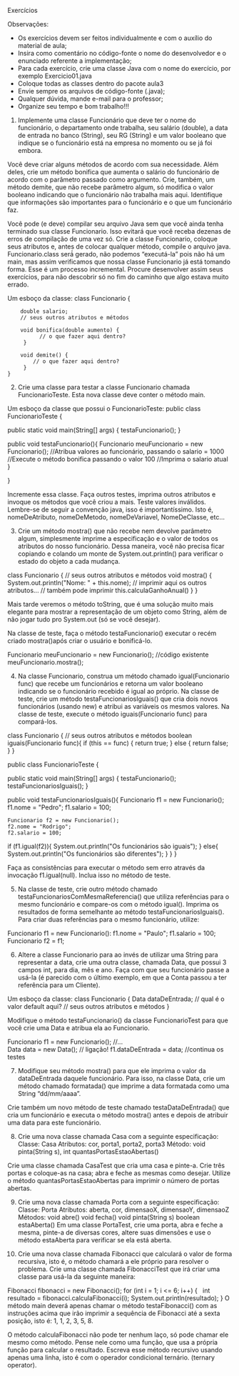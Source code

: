 Exercícios

Observações:
- Os exercícios devem ser feitos individualmente e com o auxílio do material de aula;
- Insira como comentário no código-fonte o nome do desenvolvedor e o enunciado referente a implementação;
- Para cada exercício, crie uma classe Java com o nome do exercício, por exemplo Exercicio01.java
- Coloque todas as classes dentro do pacote aula3
- Envie sempre os arquivos de código-fonte (.java);
- Qualquer dúvida, mande e-mail para o professor;
- Organize seu tempo e bom trabalho!!!



1.	Implemente uma classe Funcionário que deve ter o nome do funcionário, o departamento onde trabalha, seu salário (double), a data de entrada no banco (String), seu RG (String) e um valor booleano que indique se o funcionário está na empresa no momento ou se já foi embora.

Você deve criar alguns métodos de acordo com sua necessidade. Além deles, crie um método bonifica que aumenta o salário do funcionário de acordo com o parâmetro passado como argumento. Crie, também, um método demite, que não recebe parâmetro algum, só modifica o valor booleano indicando que o funcionário não trabalha mais aqui. Identifique que informações são importantes para o funcionário e o que um funcionário faz. 

Você pode (e deve) compilar seu arquivo Java sem que você ainda tenha terminado sua classe Funcionario. Isso evitará que você receba dezenas de erros de compilação de uma vez só. Crie a classe Funcionario, coloque seus atributos e, antes de colocar qualquer método, compile o arquivo java. Funcionario.class será́ gerado, não podemos “executá-la” pois não há um main, mas assim verificamos que nossa classe Funcionario já está tomando forma. Esse é um processo incremental. Procure desenvolver assim seus exercícios, para não descobrir só no fim do caminho que algo estava muito errado. 

Um esboço da classe: 
	class Funcionario { 

	    double salario; 
	    // seus outros atributos e métodos 

	    void bonifica(double aumento) {         
	          // o que fazer aqui dentro? 
         } 

	    void demite() { 
	        // o que fazer aqui dentro? 
         }
    } 

 

2.	Crie uma classe para testar a classe Funcionario chamada FuncionarioTeste. Esta nova classe deve conter o método main. 

Um esboço da classe que possui o FuncionarioTeste: 
public class FuncionarioTeste {
  
  public static void main(String[] args) {
       testaFuncionario();
  }

  public void testaFuncionario(){
    Funcionario meuFuncionario = new Funcionario();
    //Atribua valores ao funcionário, passando o salario = 1000
    //Execute o método bonifica passando o valor 100
    //Imprima o salario atual
  }

}

Incremente essa classe. Faça outros testes, imprima outros atributos e invoque os métodos que você criou a mais. Teste valores inválidos. Lembre-se de seguir a convenção java, isso é importantíssimo. Isto é, nomeDeAtributo, nomeDeMetodo, nomeDeVariavel, NomeDeClasse, etc... 

3.	Crie um método mostra() que não recebe nem devolve parâmetro algum, simplesmente imprime a especificação e o valor de todos os atributos do nosso funcionário. Dessa maneira, você não precisa ficar copiando e colando um monte de System.out.println() para verificar o estado do objeto a cada mudança.

class Funcionario {
       // seus outros atributos e métodos
       void mostra() {
           System.out.println("Nome: " + this.nome);
           // imprimir aqui os outros atributos...
           // também pode imprimir this.calculaGanhoAnual()
      }
}

Mais tarde veremos o método toString, que é uma solução muito mais elegante para mostrar a representação de um objeto como String, além de não jogar tudo pro System.out (só se você desejar). 

Na classe de teste, faça o método testaFuncionario() executar o recém criado mostra()após criar o usuário e bonificá-lo.

Funcionario meuFuncionario = new Funcionario();
   //código existente
meuFuncionario.mostra();

4.	Na classe Funcionario, construa um método chamado igual(Funcionario func) que recebe um funcionários e retorna um valor booleano indicando se o funcionário recebido é igual ao próprio. Na classe de teste, crie um método testaFuncionariosIguais() que cria dois novos funcionários (usando new) e atribui as variáveis os mesmos valores. Na classe de teste, execute o método iguais(Funcionario func) para compará-los. 

class Funcionario { 
  // seus outros atributos e métodos 
  boolean iguais(Funcionario func){
    if (this == func) {
        return true;
    } else {
        return false; 
    }
      }

public class FuncionarioTeste {
  
  public static void main(String[] args) {
       testaFuncionario();
             testaFuncionariosIguais();
  }

  public void testaFuncionariosIguais(){
    Funcionario f1 = new Funcionario();
    f1.nome = "Pedro";
    f1.salario = 100; 

    Funcionario f2 = new Funcionario();
    f2.nome = "Rodrigo";
    f2.salario = 100; 

   if (f1.igual(f2)){
       System.out.println("Os funcionários são iguais");
   } else{
       System.out.println("Os funcionários são diferentes");
   }
  }
}

Faça as consistências para executar o método sem erro através da invocação f1.igual(null). Inclua isso no método de teste.


5.	Na classe de teste, crie outro método chamado testaFuncionariosComMesmaReferencia() que utiliza referências para o mesmo funcionário e compare-os com o método igual(). Imprima os resultados de forma semelhante ao método testaFuncionariosIguais(). Para criar duas referências para o mesmo funcionário, utilize: 

Funcionario f1 = new Funcionario():
f1.nome = "Paulo";
f1.salario = 100; 
Funcionario f2 = f1; 



6.	Altere a classe Funcionario para ao invés de utilizar uma String para representar a data, crie uma outra classe, chamada Data, que possui 3 campos int, para dia, mês e ano. Faça com que seu funcionário passe a usá-la (é parecido com o último exemplo, em que a Conta passou a ter referência para um Cliente). 

Um esboço da classe: 
class Funcionario { 
    Data dataDeEntrada; // qual é o valor default aqui? 
    // seus outros atributos e métodos 
} 


Modifique o método testaFuncionario() da classe FuncionarioTest para que você crie uma Data e atribua ela ao Funcionario. 

Funcionario f1 = new Funcionario();
//...    
Data data = new Data(); // ligação!
f1.dataDeEntrada = data; 
//continua os testes




7.	Modifique seu método mostra() para que ele imprima o valor da dataDeEntrada daquele funcionário. Para isso, na classe Data, crie um método chamado formatada() que imprime a data formatada como uma String “dd/mm/aaaa”.

Crie também um novo método de teste chamado testaDataDeEntrada() que cria um funcionário e executa o método mostra() antes e depois de atribuir uma data para este funcionário.

8.	Crie uma nova classe chamada Casa com a seguinte especificação:
Classe: Casa
Atributos: cor, porta1, porta2, porta3
Método: void pinta(String s),
             int quantasPortasEstaoAbertas()

Crie uma classe chamada CasaTest que cria uma casa e pinte-a. Crie três portas e coloque-as na casa; abra e feche as mesmas como desejar. Utilize o método quantasPortasEstaoAbertas para imprimir o número de portas abertas.

9.	Crie uma nova classe chamada Porta com a seguinte especificação:
Classe: Porta
Atributos: aberta, cor, dimensaoX, dimensaoY, dimensaoZ
Métodos: void abre()
              void fecha()
              void pinta(String s)
              boolean estaAberta()
Em uma classe PortaTest, crie uma porta, abra e feche a mesma, pinte-a de diversas cores, altere suas dimensões e use o método estaAberta para verificar se ela está aberta.

10.	Crie uma nova classe chamada Fibonacci que calculará o valor de forma recursiva, isto é, o método chamará a ele próprio para resolver o problema. Crie uma classe chamada FibonacciTest que irá criar uma classe para usá-la da seguinte maneira:

Fibonacci fibonacci = new Fibonacci();
for (int i = 1; i <= 6; i++) {
     int resultado = fibonacci.calculaFibonacci(i);
    System.out.println(resultado);
}
O método main deverá apenas chamar o método testaFibonacci() com as instruções acima que irão imprimir a sequência de Fibonacci até a sexta posição, isto é: 1, 1, 2, 3, 5, 8.  

O método calculaFibonacci não pode ter nenhum laço, só pode chamar ele mesmo como método. Pense nele como uma função, que usa a própria função para calcular o resultado. Escreva esse método recursivo usando apenas uma linha, isto é com o operador condicional ternário. (ternary operator). 







